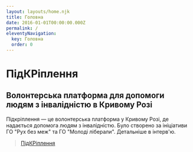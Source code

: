```yaml
---
layout: layouts/home.njk
title: Головна
date: 2016-01-01T00:00:00.000Z
permalink: /
eleventyNavigation:
  key: Головна
  order: 0
---
```

# ПідКРіплення

## Волонтерська платформа для допомоги людям з інвалідністю в Кривому Розі

Підкріплення — це волонтерська платформа у Кривому Розі, де надається допомога людям з інвалідністю. Було створено за ініціативи ГО "Рух без меж" та ГО "Молоді ліберали". Детальніше в інтерв'ю. 

<script async defer crossorigin="anonymous" src="https://connect.facebook.net/uk_UA/sdk.js#xfbml=1&version=v10.0" nonce="0trdrmrG"></script>

<div class="fb-page" data-href="https://www.facebook.com/pidkrip.kr/" data-tabs="messages" data-width="" data-height="" data-small-header="false" data-adapt-container-width="true" data-hide-cover="false" data-show-facepile="true"><blockquote cite="https://www.facebook.com/pidkrip.kr/" class="fb-xfbml-parse-ignore"><a href="https://www.facebook.com/pidkrip.kr/">ПідКРіплення</a></blockquote></div>